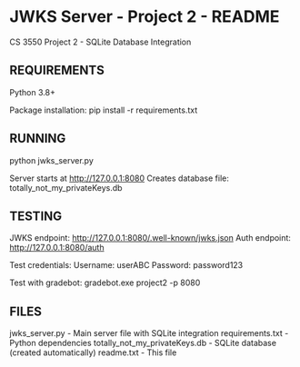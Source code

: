 JWKS Server - Project 2 - README
=================================

CS 3550 Project 2 - SQLite Database Integration

REQUIREMENTS
------------
Python 3.8+

Package installation:
pip install -r requirements.txt

RUNNING
-------
python jwks_server.py

Server starts at http://127.0.0.1:8080
Creates database file: totally_not_my_privateKeys.db

TESTING
-------
JWKS endpoint: http://127.0.0.1:8080/.well-known/jwks.json
Auth endpoint: http://127.0.0.1:8080/auth

Test credentials:
Username: userABC
Password: password123

Test with gradebot:
gradebot.exe project2 -p 8080

FILES
-----
jwks_server.py - Main server file with SQLite integration
requirements.txt - Python dependencies
totally_not_my_privateKeys.db - SQLite database (created automatically)
readme.txt - This file
